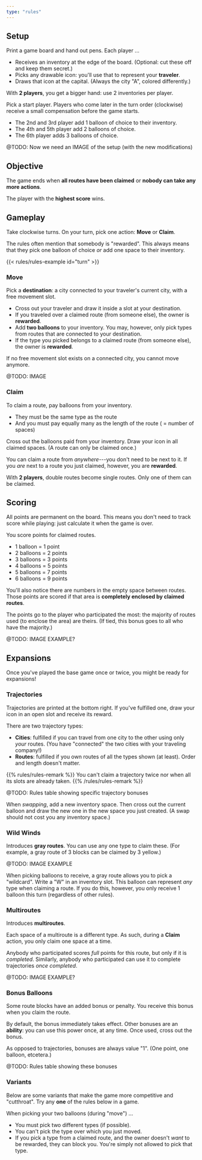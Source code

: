 ```yaml
---
type: "rules"
---
```


## Setup

Print a game board and hand out pens. Each player ...

* Receives an inventory at the edge of the board. (Optional: cut these off and keep them secret.)
* Picks any drawable icon: you'll use that to represent your **traveler**.
* Draws that icon at the capital. (Always the city "A", colored differently.)

With **2 players**, you get a bigger hand: use 2 inventories per player.

Pick a start player. Players who come later in the turn order (clockwise) receive a small compensation before the game starts.

* The 2nd and 3rd player add 1 balloon of choice to their inventory. 
* The 4th and 5th player add 2 balloons of choice.
* The 6th player adds 3 balloons of choice.

@TODO: Now we need an IMAGE of the setup (with the new modifications)

## Objective

The game ends when **all routes have been claimed** or **nobody can take any more actions**. 

The player with the **highest score** wins.

## Gameplay

Take clockwise turns. On your turn, pick one action: **Move** or **Claim**.

The rules often mention that somebody is "rewarded". This always means that they pick one balloon of choice _or_ add one space to their inventory.

{{< rules/rules-example id="turn" >}}

### Move

Pick a **destination**: a city connected to your traveler's current city, with a free movement slot. 

* Cross out your traveler and draw it inside a slot at your destination.
* If you traveled over a claimed route (from someone else), the owner is **rewarded**. 
* Add **two balloons** to your inventory. You may, however, only pick types from routes that are connected to your destination.
* If the type you picked belongs to a claimed route (from someone else), the owner is **rewarded**.

If no free movement slot exists on a connected city, you cannot move anymore.

@TODO: IMAGE

### Claim

To claim a route, pay balloons from your inventory.

* They must be the same type as the route
* And you must pay equally many as the length of the route ( = number of spaces)

Cross out the balloons paid from your inventory. Draw your icon in all claimed spaces. (A route can only be claimed once.)

You can claim a route from _anywhere_---you don't need to be next to it. If you _are_ next to a route you just claimed, however, you are **rewarded**.

With **2 players**, double routes become single routes. Only one of them can be claimed.

## Scoring

All points are permanent on the board. This means you don't need to track score while playing: just calculate it when the game is over.

You score points for claimed routes.

* 1 balloon = 1 point
* 2 balloons = 2 points
* 3 balloons = 3 points
* 4 balloons = 5 points
* 5 balloons = 7 points
* 6 balloons = 9 points

You'll also notice there are numbers in the empty space between routes. Those points are scored if that area is **completely enclosed by claimed routes**.

The points go to the player who participated the most: the majority of routes used (to enclose the area) are theirs. (If tied, this bonus goes to all who have the majority.)

@TODO: IMAGE EXAMPLE?

## Expansions

Once you've played the base game once or twice, you might be ready for expansions!

### Trajectories

Trajectories are printed at the bottom right. If you've fulfilled one, draw your icon in an open slot and receive its reward. 

There are two trajectory types:

* **Cities**: fulfilled if you can travel from one city to the other using only _your_ routes. (You have "connected" the two cities with your traveling company!)
* **Routes**: fulfilled if you own routes of all the types shown (at least). Order and length doesn't matter.

{{% rules/rules-remark %}}
You can't claim a trajectory twice nor when all its slots are already taken.
{{% /rules/rules-remark %}}

@TODO: Rules table showing specific trajectory bonuses

When _swapping_, add a new inventory space. Then cross out the current balloon and draw the new one in the new space you just created. (A swap should not cost you any inventory space.)

### Wild Winds

Introduces **gray routes**. You can use any one type to claim these. (For example, a gray route of 3 blocks can be claimed by 3 yellow.)

@TODO: IMAGE EXAMPLE

When picking balloons to receive, a gray route allows you to pick a "wildcard". Write a "W" in an inventory slot. This balloon can represent _any_ type when claiming a route. If you do this, however, you only receive 1 balloon this turn (regardless of other rules).

### Multiroutes

Introduces **multiroutes**.

Each space of a multiroute is a different type. As such, during a **Claim** action, you only claim one space at a time. 

Anybody who participated scores _full_ points for this route, but only if it is _completed_. Similarly, anybody who participated can use it to complete trajectories _once completed_.

@TODO: IMAGE EXAMPLE?

### Bonus Balloons

Some route blocks have an added bonus or penalty. You receive this bonus when you claim the route.

By default, the bonus immediately takes effect. Other bonuses are an **ability**: you can use this power once, at any time. Once used, cross out the bonus.

As opposed to trajectories, bonuses are always value "1". (One point, one balloon, etcetera.) 

@TODO: Rules table showing these bonuses

### Variants

Below are some variants that make the game more competitive and "cutthroat". Try any **one** of the rules below in a game.

When picking your two balloons (during "move") ...

* You must pick two different types (if possible).
* You can't pick the type over which you just moved.
* If you pick a type from a claimed route, and the owner doesn't _want_ to be rewarded, they can block you. You're simply not allowed to pick that type.
